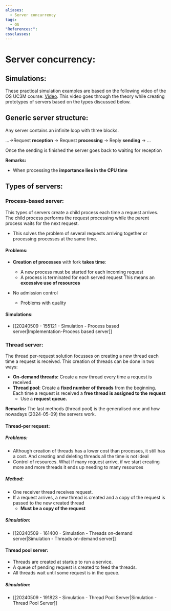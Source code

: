 ```yaml
---
aliases:
  - Server concurrency
tags:
  - OS
"References:": 
cssclasses:
---
```


# Server concurrency: 

## Simulations: 
These practical simulation examples are based on the following video of the OS UC3M course: [Video](https://eu-lti.bbcollab.com/collab/ui/session/playback). This video goes through the theory while creating prototypes of servers based on the types discussed below. 

## Generic server structure: 
Any server contains an infinite loop with three blocks. 

…→Request **reception** → Request **processing** → Reply **sending** → …

Once the sending is finished the server goes back to waiting for reception

**Remarks:**
+ When processing the **importance lies in the CPU time** 

## Types of servers: 

### Process-based server:
This types of servers create a child process each time a request arrives. The child process performs the request processing while the parent process waits for the next request. 
+ This solves the problem of several requests arriving together or processing processes at the same time.
#### Problems: 
+ **Creation of processes** with fork **takes time**: 
	+ A new process must be started for each incoming request
	+ A process is terminated for each served request
This means an **excessive use of resources**

+ No admission control
	+ Problems with quality

#### Simulations: 
+ [[20240509 - 155121 - Simulation - Process based server|Implementation-Process based server]]

### Thread server:
The thread per-request solution focusses on creating a new thread each time a request is received. This creation of threads can be done in two ways: 

+ **On-demand threads:** Create a new thread every time a request is received. 
+ **Thread pool**: Create a **fixed number of threads** from the beginning. Each time a request is received a **free thread is assigned to the request**
	+ Use a **request queue.**

**Remarks:** The last methods (thread pool) is the generalised one and how nowadays (2024-05-09) the servers work. 
#### Thread-per request:
##### Problems: 
+ Although creation of threads has a lower cost than processes, it still has a cost. And creating and deleting threads all the time is not ideal
+ Control of resources. What if many request arrive, if we start creating more and more threads it ends up needing to many resources
##### Method:
+ One receiver thread receives request.
+ If a request arrives, a new thread is created and a copy of the request is passed to the new created thread
	+ **Must be a copy of the request**

##### Simulation:
+ [[20240509 - 161400 - Simulation - Threads on-demand server|Simulation - Threads on-demand server]]


#### Thread pool server: 
+ Threads are created at startup to run a service. 
+ A queue of pending request is created to feed the threads. 
+ All threads wait until some request is in the queue.
##### Simulation:
+ [[20240509 - 191823 - Simulation - Thread Pool Server|Simulation - Thread Pool Server]]